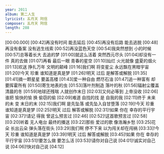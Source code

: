 ```yaml
---
year: 2011
album: 第二人生
lyricist: 五月天 阿信
composer: 五月天 阿信
length: 288
---
```

[00:00.000]
[00:42]再没有时间 能去延后
[00:45]再没有后路 能去逃脱
[00:48]再没有备案 没有逃生线索
[00:52]再没蓝色天空
[00:54]我突然想到 小的时候
[00:57]总等着长大 去追的梦
[01:00]就这么活着 突然西元尽头
[01:04]却没有一件 真的去做
[01:07]再看 最后一眼 青春的星空
[01:10]灿烂 火光就像 盛夏的烟火
[01:13]欢送 挣扎万年 文明的颠峰
[01:16]我们啊 将变星尘 永远飘在黑暗宇宙
[01:20]!今天 珍重 谁知道是真是梦
[01:26]!明天 过后 是解答或解脱
[01:35]
[01:41]摘一颗星星 要盖高楼
[01:43]爱一种自由 燃尽石油
[01:47]追一种富有 却要挥霍所有
[01:50]寄生地表的虫
[01:53]落叶剂制造 落叶的秋
[01:56]辐射尘覆盖 清晨的冬
[01:59]地球还残喘 人就创作末日
[02:03]又何必等到 上帝没收
[02:06]谁把 愉快的愉 换 偷窃的偷
[02:09]难道 自找的找 是 自我的我
[02:11]终于 未来的未 变 末日的末
[02:15]我们啊 是先坠落 或先坠入自甘堕落
[02:19]!今天 珍重 谁知道是真是梦
[02:25]!明天 过后 解答或解脱
[02:31]!如果 你在 幸存的平行宇宙
[02:37]!请记 得我 曾这么预言过
[02:46]
[02:52]!这首歌预言过
[02:58]
[03:20]听着 无人电台 最终的播送
[03:22]那些 爱过的歌 像浩瀚乡愁
[03:25]花朵 长出云朵 弹头落在街头
[03:29]我们啊 停不下来 以为闯关却在闯祸
[03:33]!今天 珍重 谁知道是真是梦
[03:39]!明天 过后 解答或解脱
[03:45]!如果 你在 幸存的平行宇宙
[03:51]!要怎么做 要怎么活
[03:53]!请你对自己说
[04:01]!诚实对自己说
[04:06]!快对自己说
[04:12]